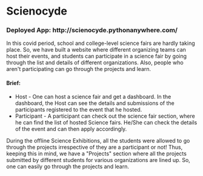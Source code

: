 # Scienocyde
<h3>Deployed App: <a>http://scienocyde.pythonanywhere.com/</a></h3>
<p>In this covid period, school and college-level science fairs are hardly taking place. So, we have built a website where different organizing teams can host their events, and students can participate in a science fair by going through the list and details of different organizations. Also, people who aren't participating can go through the projects and learn.</p>

<h4>Brief:</h4>
<ul>
<li>Host - One can host a science fair and get a dashboard. In the dashboard, the Host can see the details and submissions of the participants registered to the event that he hosted.</li>
<li>Participant - A participant can check out the science fair section, where he can find the list of hosted Science fairs. He/She can check the details of the event and can then apply accordingly.</li>
</ul>

<p>During the offline Science Exhibitions, all the students were allowed to go through the projects irrespective of they are a participant or not! Thus, keeping this in mind, we have a "Projects" section where all the projects submitted by different students for various organizations are lined up. So, one can easily go through the projects and learn.</p>
